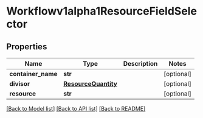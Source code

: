 # Workflowv1alpha1ResourceFieldSelector

## Properties
Name | Type | Description | Notes
------------ | ------------- | ------------- | -------------
**container_name** | **str** |  | [optional] 
**divisor** | [**ResourceQuantity**](ResourceQuantity.md) |  | [optional] 
**resource** | **str** |  | [optional] 

[[Back to Model list]](../README.md#documentation-for-models) [[Back to API list]](../README.md#documentation-for-api-endpoints) [[Back to README]](../README.md)


